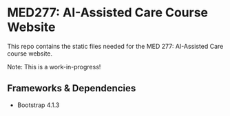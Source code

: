 # MED277: AI-Assisted Care Course Website

This repo contains the static files needed for the MED 277: AI-Assisted Care course website.

Note: This is a work-in-progress!

## Frameworks & Dependencies
- Bootstrap 4.1.3

